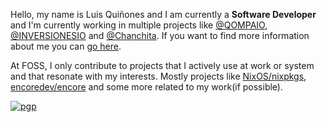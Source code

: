 
Hello, my name is Luis Quiñones and I am currently a **Software Developer** and I'm currently working in multiple projects like [@QOMPAIO](https://qompa.io/), [@INVERSIONESIO](https://inversiones.io) and [@Chanchita](https://chanchita.app). If you want to find more information about me you can [go here](https://quinones.pro).

At FOSS, I only contribute to projects that I actively use at work or system and that resonate with my interests. Mostly projects like [NixOS/nixpkgs](https://github.com/NixOS/nixpkgs), [encoredev/encore](https://github.com/encoredev/encore) and some more related to my work(if possible).

[![pgp](https://img.shields.io/badge/pgp-0xd6fc92fd3a094af8-313131?style=flat&labelColor=545454&color=313131)](https://github.com/luisnquin.gpg)
